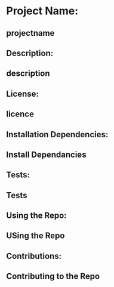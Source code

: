 # Project Name: 
 projectname 
--- 

## Description: 
 description 
---

## License: 
 licence 
---

## Installation Dependencies: 
 Install Dependancies 
---

## Tests: 
 Tests 
---

## Using the Repo: 
 USing the Repo 
---

## Contributions: 
 Contributing to the Repo 
---

